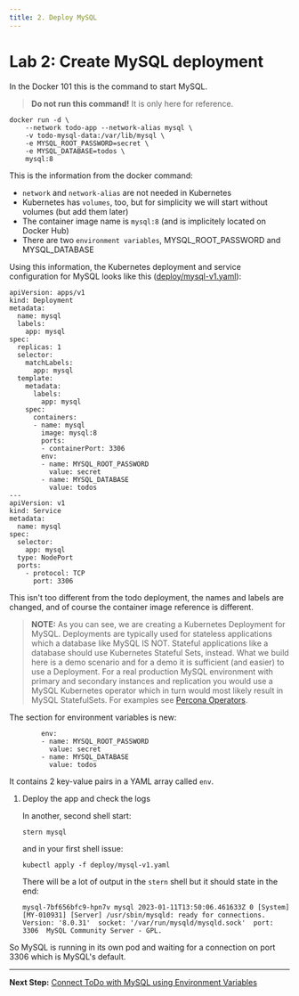 ```yaml
---
title: 2. Deploy MySQL
---
```


# Lab 2: Create MySQL deployment

In the Docker 101 this is the command to start MySQL.

> **Do not run this command!** It is only here for reference.

```
docker run -d \
    --network todo-app --network-alias mysql \
    -v todo-mysql-data:/var/lib/mysql \
    -e MYSQL_ROOT_PASSWORD=secret \
    -e MYSQL_DATABASE=todos \
    mysql:8
```

This is the information from the docker command:

* `network` and `network-alias` are not needed in Kubernetes
* Kubernetes has `volumes`, too, but for simplicity we will start without volumes (but add them later)
* The container image name is `mysql:8` (and is implicitely located on Docker Hub)
* There are two `environment variables`, MYSQL_ROOT_PASSWORD and MYSQL_DATABASE

Using this information, the Kubernetes deployment and service configuration for MySQL looks like this ([deploy/mysql-v1.yaml](../deploy/mysql-v1.yaml)):

```
apiVersion: apps/v1
kind: Deployment
metadata:
  name: mysql
  labels:
    app: mysql
spec:
  replicas: 1
  selector:
    matchLabels:
      app: mysql
  template:
    metadata:
      labels:
        app: mysql
    spec:
      containers:
      - name: mysql
        image: mysql:8
        ports:
        - containerPort: 3306
        env:
        - name: MYSQL_ROOT_PASSWORD
          value: secret
        - name: MYSQL_DATABASE
          value: todos
---
apiVersion: v1
kind: Service
metadata:
  name: mysql
spec:
  selector:
    app: mysql
  type: NodePort
  ports:
    - protocol: TCP
      port: 3306
```

This isn't too different from the todo deployment, the names and labels are changed, and of course the container image reference is different.

> **NOTE:** As you can see, we are creating a Kubernetes Deployment for MySQL. Deployments are typically used for stateless applications which a database like MySQL IS NOT. Stateful applications like a database should use Kubernetes Stateful Sets, instead. What we build here is a demo scenario and for a demo it is sufficient (and easier) to use a Deployment. For a real production MySQL environment with primary and secondary instances and replication you would use a MySQL Kubernetes operator which in turn would most likely result in MySQL StatefulSets. For examples see [Percona Operators](https://www.percona.com/software/percona-kubernetes-operators).

The section for environment variables is new:

```
        env:
        - name: MYSQL_ROOT_PASSWORD
          value: secret
        - name: MYSQL_DATABASE
          value: todos
```

It contains 2 key-value pairs in a YAML array called `env`.

1. Deploy the app and check the logs

    In another, second shell start:
    ```
    stern mysql
    ```

    and in your first shell issue:

    ```
    kubectl apply -f deploy/mysql-v1.yaml
    ```

    There will be a lot of output in the `stern` shell but it should state in the end:

    ```
    mysql-7bf656bfc9-hpn7v mysql 2023-01-11T13:50:06.461633Z 0 [System] [MY-010931] [Server] /usr/sbin/mysqld: ready for connections.
    Version: '8.0.31'  socket: '/var/run/mysqld/mysqld.sock'  port: 3306  MySQL Community Server - GPL.
    ```

So MySQL is running in its own pod and waiting for a connection on port 3306 which is MySQL's default.

---

**Next Step:** [Connect ToDo with MySQL using Environment Variables](lab3.md) 